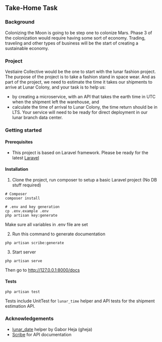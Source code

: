 ## Take-Home Task
### Background
Colonizing the Moon is going to be step one to colonize Mars. Phase 3 of the colonization would
require having some sort of economy.
Trading, traveling and other types of business will be the start of creating a sustainable economy.

### Project
Vestiaire Collective would be the one to start with the lunar fashion project. The purpose of the
project is to take a fashion stand in space wear.
And as part of the project, we need to estimate the time it takes our shipments to arrive at Lunar
Colony, and your task is to help us:
- by creating a microservice, with an API that takes the earth time in UTC when the shipment
  left the warehouse, and
- calculate the time of arrival to Lunar Colony, the time return should be in LTS.
  Your service will need to be ready for direct deployment in our lunar branch data center.

### Getting started
#### Prerequisites
- This project is based on Laravel framework. Please be ready for the latest [Laravel](https://laravel.com)   

#### Installation
1. Clone the project, run composer to setup a basic Laravel project (No DB stuff required)
```
# Composer 
composer install

# .env and key generation
cp .env.example .env
php artisan key:generate
```
Make sure all variables in .env file are set

2. Run this command to generate documentation
```
php artisan scribe:generate
```
3. Start server
```
php artisan serve
```
Then go to http://127.0.0.1:8000/docs 

#### Tests
```
php artisan test
```
Tests include UnitTest for `lunar_time` helper and API tests for the shipment estimation API.

### Acknowledgements
- [lunar_date](https://dev.kakaopor.hu/stuffs/lunar_date.php.txt) helper by Gabor Heja (gheja)
- [Scribe](https://scribe.knuckles.wtf/) for API documentation
